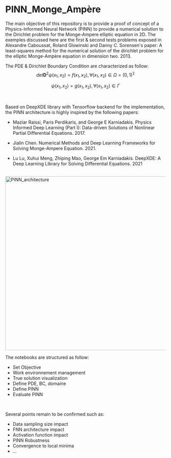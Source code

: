 # PINN_Monge_Ampère

The main objective of this repository is to provide a proof of concept of a Physics-Informed Neural Network (PINN) to provide a numerical solution to the Dirichlet problem for the Monge-Ampere elliptic equation in 2D. The exemples discussed here are the first & second tests problems exposed in Alexandre Caboussat, Roland Glowinski and Danny C. Sorensen's paper: A least-squares method for the numerical solution of the dirichlet problem for the elliptic Monge-Ampère equation in dimension two. 2013.

The PDE & Dirichlet Boundary Condition are characterized as follow:
$$det \textbf{D}^2 \psi(x_{1},x_{2}) = f(x_{1},x_{2}), \forall(x_{1},x_{2})\in \Omega = (0,1)^2$$

$$\psi(x_{1},x_{2}) = g(x_{1},x_{2}), \forall(x_{1},x_{2})\in \Gamma$$

<br />

Based on DeepXDE library with Tensorflow backend for the implementation, the PINN architecture is highly inspired by the following papers:

- Maziar Raissi, Paris Perdikaris, and George E Karniadakis. Physics Informed Deep Learning (Part I): Data-driven Solutions of Nonlinear Partial Differential Equations. 2017.

- Jialin Chen. Numerical Methods and Deep Learning Frameworks for Solving Monge-Ampere Equation. 2021. 

- Lu Lu, Xuhui Meng, Zhiping Mao, George Em Karniadakis. DeepXDE: A Deep Learning Library for Solving Differential Equations. 2021
<br />

<img width="545" alt="PINN_architecture" src="https://user-images.githubusercontent.com/101275776/219594515-31a56fa6-84f4-4925-b016-ffa1d8536c69.png">
<br />

The notebooks are structured as follow:

- Set Objective
- Work environnement management
- True solution visualization
- Define PDE, BC, domaine
- Define PINN
- Evaluate PINN
<br />

Several points remain to be confirmed such as:
- Data sampling size impact
- FNN architecture impact
- Activation function impact
- PINN Robustness
- Convergence to local minima
- ...
